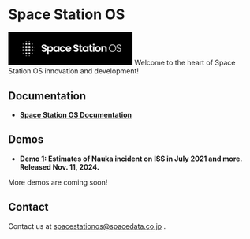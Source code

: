 # Space Station OS
<img src="https://github.com/space-station-os/space-station-os.github.io/raw/main/source/assets/logo/SSOS_LogoMark_TextSide_White_BGBlack.png" alt="Space Station OS Logo" width="50%" />
Welcome to the heart of Space Station OS innovation and development!

## Documentation
- **[Space Station OS Documentation](https://space-station-os.github.io/)**

## Demos
- **[Demo 1](https://github.com/space-station-os/space_station_os): Estimates of Nauka incident on ISS in July 2021 and more. Released Nov. 11, 2024.**

More demos are coming soon!

## Contact
Contact us at spacestationos@spacedata.co.jp .
